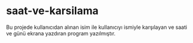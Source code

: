 # saat-ve-karsilama
Bu projede kullanıcıdan alınan isim ile kullanıcıyı ismiyle karşılayan ve saati ve günü ekrana yazdıran program yazılmıştır.
